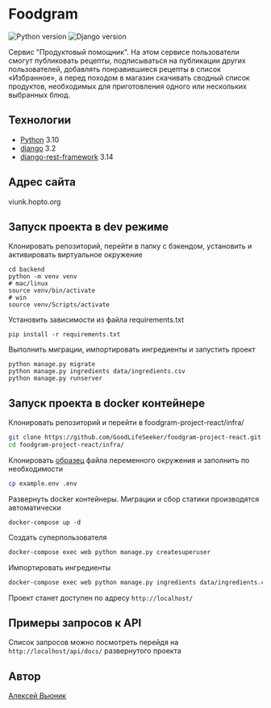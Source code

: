 # Foodgram
![Python version](https://img.shields.io/badge/python-3.10-yellow) ![Django version](https://img.shields.io/badge/django-3.2-red)


Сервис "Продуктовый помощник". На этом сервисе пользователи смогут публиковать рецепты, подписываться на публикации других пользователей, добавлять понравившиеся рецепты в список «Избранное», а перед походом в магазин скачивать сводный список продуктов, необходимых для приготовления одного или нескольких выбранных блюд.


## Технологии

- [Python](https://www.python.org/) 3.10
- [django](https://github.com/django/django) 3.2
- [django-rest-framework](https://github.com/encode/django-rest-framework)
  3.14

## Адрес сайта
viunk.hopto.org

## Запуск проекта в dev режиме

Клонировать репозиторий, перейти в папку с бэкендом, установить и активировать виртуальное окружение

```
cd backend
python -m venv venv
# mac/linux
source venv/bin/activate
# win
source venv/Scripts/activate 
``` 

Установить зависимости из файла requirements.txt

```
pip install -r requirements.txt
``` 

Выполнить миграции, импортировать ингредиенты и запустить проект

```
python manage.py migrate
python manage.py ingredients data/ingredients.csv
python manage.py runserver
``` 

## Запуск проекта в docker контейнере

Клонировать репозиторий и перейти в foodgram-project-react/infra/

```bash
git clone https://github.com/GoodLifeSeeker/foodgram-project-react.git
cd foodgram-project-react/infra/
``` 

Клонировать [образец](/infra/example.env) файла переменного окружения и заполнить по необходимости

```bash
cp example.env .env
``` 

Развернуть docker контейнеры. Миграции и сбор статики производятся автоматически

```
docker-compose up -d
``` 

Создать суперпользователя

```bash
docker-compose exec web python manage.py createsuperuser
```

Импортировать ингредиенты

```bash
docker-compose exec web python manage.py ingredients data/ingredients.csv
```

Проект станет доступен по адресу `http://localhost/`

## Примеры запросов к API

Список запросов можно посмотреть перейдя на `http://localhost/api/docs/` развернутого проекта

## Автор
[Алексей Вьюник](https://github.com/GoodLifeSeeker)
